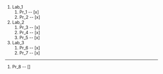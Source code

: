 1. Lab_1
	1. Pr_1 -- [x]
	2. Pr_2 -- [x]
2. Lab_2
	1. Pr_3 -- [x]
	2. Pr_4 -- [x]
	3. Pr_5 -- [x]
3. Lab_3
	1. Pr_6 -- [x]
	2. Pr_7 -- [x]
---
1. Pr_8 -- []
